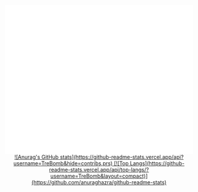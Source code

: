 <div align="center">
	<br>
	<a href="https://raw.githubusercontent.com/TreBomb/trestin-ishak/main/readme.md">
	<a href="https://github.com/TreBomb/trestin-ishak/main/title.svg">
		<img align="center" src="title.svg" width="800" height="400" alt="I made this!">
	</a>
	<br>
	
<!-- <a href="https://trest.in/">
  <img align="center" src="https://github-readme-stats.vercel.app/api?username=TreBomb&hide=contribs,prs" height="400" width="400" />
</a>
<a href="https://trest.in/">
  <img align="center" src="https://github-readme-stats.vercel.app/api/top-langs/?username=TreBomb&layout=compact)](https://github.com/anuraghazra/github-readme-stats)" height="400" width="400" />
</a> -->
<a href="https://trest.in/" height="400" width="400">
![Anurag's GitHub stats](https://github-readme-stats.vercel.app/api?username=TreBomb&hide=contribs,prs)
</a>
<a href="https://trest.in/" height="400" width="400">
[![Top Langs](https://github-readme-stats.vercel.app/api/top-langs/?username=TreBomb&layout=compact)](https://github.com/anuraghazra/github-readme-stats)
</a>
</div>
